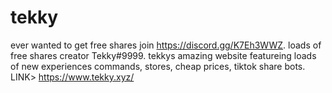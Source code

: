 # tekky 
ever wanted to get free shares join https://discord.gg/K7Eh3WWZ. loads of free shares creator Tekky#9999. tekkys amazing website
featureing loads of new experiences commands, stores, cheap prices, tiktok share bots. LINK> https://www.tekky.xyz/

